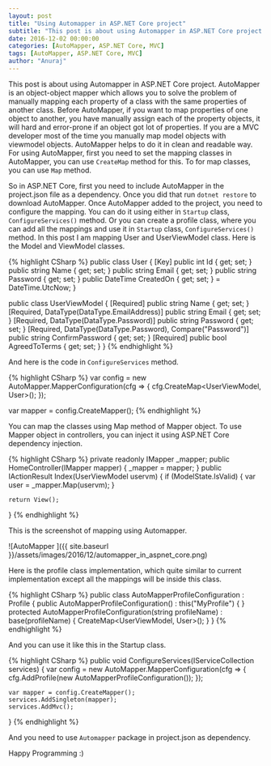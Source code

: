 ```yaml
---
layout: post
title: "Using Automapper in ASP.NET Core project"
subtitle: "This post is about using Automapper in ASP.NET Core project. AutoMapper is an object-object mapper which allows you to solve the problem of manually mapping each property of a class with the same properties of another class."
date: 2016-12-02 00:00:00
categories: [AutoMapper, ASP.NET Core, MVC]
tags: [AutoMapper, ASP.NET Core, MVC]
author: "Anuraj"
---
```

This post is about using Automapper in ASP.NET Core project. AutoMapper is an object-object mapper which allows you to solve the problem of manually mapping each property of a class with the same properties of another class. Before AutoMapper, if you want to map properties of one object to another, you have manually assign each of the property objects, it will hard and error-prone if an object got lot of properties. If you are a MVC developer most of the time you manually map model objects with viewmodel objects. AutoMapper helps to do it in clean and readable way. For using AutoMapper, first you need to set the mapping classes in AutoMapper, you can use `CreateMap` method for this. To for map classes, you can use `Map` method. 

So in ASP.NET Core, first you need to include AutoMapper in the project.json file as a dependency. Once you did that run `dotnet restore` to download AutoMapper. Once AutoMapper added to the project, you need to configure the mapping. You can do it using either in `Startup` class, `ConfigureServices()` method. Or you can create a profile class, where you can add all the mappings and use it in `Startup` class, `ConfigureServices()` method. In this post I am mapping User and UserViewModel class. Here is the Model and ViewModel classes.

{% highlight CSharp %}
public class User
{
    [Key]
    public int Id { get; set; }
    public string Name { get; set; }
    public string Email { get; set; }
    public string Password { get; set; }
    public DateTime CreatedOn { get; set; } = DateTime.UtcNow;
}

public class UserViewModel
{
    [Required]
    public string Name { get; set; }
    [Required, DataType(DataType.EmailAddress)]
    public string Email { get; set; }
    [Required, DataType(DataType.Password)]
    public string Password { get; set; }
    [Required, DataType(DataType.Password), Compare("Password")]
    public string ConfirmPassword { get; set; }
    [Required]
    public bool AgreedToTerms { get; set; }
}
{% endhighlight %}

And here is the code in `ConfigureServices` method.

{% highlight CSharp %}
var config = new AutoMapper.MapperConfiguration(cfg =>
{
    cfg.CreateMap<UserViewModel, User>();
});

var mapper = config.CreateMapper();
{% endhighlight %}

You can map the classes using Map method of Mapper object. To use Mapper object in controllers, you can inject it using ASP.NET Core dependency injection. 

{% highlight CSharp %}
private readonly IMapper _mapper;
public HomeController(IMapper mapper)
{
    _mapper = mapper;
}
public IActionResult Index(UserViewModel uservm)
{
    if (ModelState.IsValid)
    {
        var user = _mapper.Map<User>(uservm);
    }

    return View();
}
{% endhighlight %}

This is the screenshot of mapping using Automapper.

![AutoMapper ]({{ site.baseurl }}/assets/images/2016/12/automapper_in_aspnet_core.png)

Here is the profile class implementation, which quite similar to current implementation except all the mappings will be inside this class.

{% highlight CSharp %}
public class AutoMapperProfileConfiguration : Profile
{
    public AutoMapperProfileConfiguration()
    : this("MyProfile")
    {
    }
    protected AutoMapperProfileConfiguration(string profileName)
    : base(profileName)
    {
        CreateMap<UserViewModel, User>();
    }
}
{% endhighlight %}

And you can use it like this in the Startup class.

{% highlight CSharp %}
public void ConfigureServices(IServiceCollection services)
{
    var config = new AutoMapper.MapperConfiguration(cfg =>
    {
        cfg.AddProfile(new AutoMapperProfileConfiguration());
    });

    var mapper = config.CreateMapper();
    services.AddSingleton(mapper);
    services.AddMvc();
}
{% endhighlight %}

And you need to use `Automapper` package in project.json as dependency.

Happy Programming :)